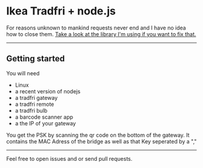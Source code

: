 # Ikea Tradfri + node.js

For reasons unknown to mankind requests never end and I have no idea how to close them.
<a href="https://github.com/Hypfer/node-coap-dtls">Take a look at the library I'm using if you want to fix that.</a>

___
## Getting started
You will need
- Linux
- a recent version of nodejs
- a tradfri gateway
- a tradfri remote
- a tradfri bulb
- a barcode scanner app
- a the IP of your gateway

You get the PSK by scanning the qr code on the bottom of the gateway.
It contains the MAC Adress of the bridge as well as that Key seperated by a ","



___
Feel free to open issues and or send pull requests.
